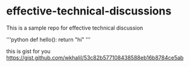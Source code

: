 # effective-technical-discussions
This is a sample repo for effective technical discussion

'''python
def hello():
  return "hi"
'''

this is gist for you https://gist.github.com/wkhalil/53c82b577108438588eb16b8784ce5ab
